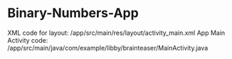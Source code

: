# Binary-Numbers-App

XML code for layout: /app/src/main/res/layout/activity_main.xml
App Main Activity code: /app/src/main/java/com/example/libby/brainteaser/MainActivity.java

